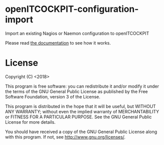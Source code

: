 # openITCOCKPIT-configuration-import
Import an existing Nagios or Naemon configuration to openITCOCKPIT

Please read [the documentation](https://openitcockpit.io/2018/02/05/openitcockpit-nagios-and-naemon-configuration-import-beta/) to see how it works.


# License

Copyright (C) <2018>  <it-novum GmbH>


This program is free software: you can redistribute it and/or modify
it under the terms of the GNU General Public License as published by
the Free Software Foundation, version 3 of the License.


This program is distributed in the hope that it will be useful,
but WITHOUT ANY WARRANTY; without even the implied warranty of
MERCHANTABILITY or FITNESS FOR A PARTICULAR PURPOSE.  See the
GNU General Public License for more details.


You should have received a copy of the GNU General Public License
along with this program.  If not, see <http://www.gnu.org/licenses/>.
